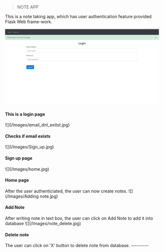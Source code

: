 > NOTE APP

This is a note taking app, which has user authentication feature provided Flask Web frame-work.

![plot](Images/Login.jpg)
<h4>This is a login page</h4>
![](/Images/email_dnt_exitst.jpg)
<h4>Checks if email exists</h4>
![](/Images/Sign_up.jpg)
<h4>Sign up page</h4>
![](/Images/home.jpg)
<h4>Home page</h4>
After the user authenticiated, the user can now create notes.
![](/Images/Adding note.jpg)
<h4>Add Note</h4>
After writing note in text box, the user can click on Add Note to add it into database
![](/Images/note_delete.jpg)
<h4>Delete note</h4>
The user can click on 'X' button to delete note from database.
---------